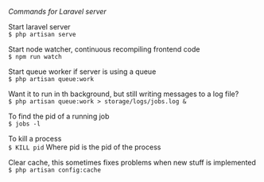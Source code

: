 *Commands for Laravel server*

Start laravel server\
`$ php artisan serve`

Start node watcher, continuous recompiling frontend code\
`$ npm run watch`

Start queue worker if server is using a queue\
`$ php artisan queue:work`

Want it to run in th background, but still writing messages to a log file?\
`$ php artisan queue:work > storage/logs/jobs.log &`

To find the pid of a running job\
`$ jobs -l`

To kill a process\
`$ KILL pid`
Where pid is the pid of the process

Clear cache, this sometimes fixes problems when new stuff is implemented\
`$ php artisan config:cache`